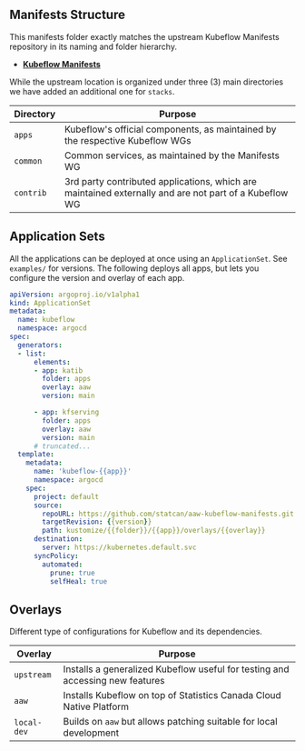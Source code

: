 ## Manifests Structure

This manifests folder exactly matches the upstream Kubeflow Manifests repository in its naming and folder hierarchy.

- **[Kubeflow Manifests][kubeflow-manifests]**

While the upstream location is organized under three (3) main directories we have added an additional one for `stacks`.

| Directory | Purpose                                                                                               |
| --------- | ----------------------------------------------------------------------------------------------------- |
| `apps`    | Kubeflow's official components, as maintained by the respective Kubeflow WGs                          |
| `common`  | Common services, as maintained by the Manifests WG                                                    |
| `contrib` | 3rd party contributed applications, which are maintained externally and are not part of a Kubeflow WG |

## Application Sets

All the applications can be deployed at once using an `ApplicationSet`. See `examples/` for versions. The following deploys all apps, but lets you configure the version and overlay of each app.

```yaml
apiVersion: argoproj.io/v1alpha1
kind: ApplicationSet
metadata:
  name: kubeflow
  namespace: argocd
spec:
  generators:
  - list:
      elements:
      - app: katib
        folder: apps
        overlay: aaw
        version: main

      - app: kfserving
        folder: apps
        overlay: aaw
        version: main
      # truncated...
  template:
    metadata:
      name: 'kubeflow-{{app}}'
      namespace: argocd
    spec:
      project: default
      source:
        repoURL: https://github.com/statcan/aaw-kubeflow-manifests.git
        targetRevision: {{version}}
        path: kustomize/{{folder}}/{{app}}/overlays/{{overlay}}
      destination:
        server: https://kubernetes.default.svc
      syncPolicy:
        automated:
          prune: true
          selfHeal: true
```

## Overlays

Different type of configurations for Kubeflow and its dependencies.

| Overlay    | Purpose                                                                       |
| ---------- | ----------------------------------------------------------------------------- |
| `upstream` | Installs a generalized Kubeflow useful for testing and accessing new features |
| `aaw`      | Installs Kubeflow on top of Statistics Canada Cloud Native Platform           |
| `local-dev`| Builds on `aaw` but allows patching suitable for local development            |

<!-- Links Referenced -->

[kubeflow-manifests]: https://github.com/kubeflow/manifests
